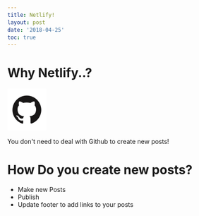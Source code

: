 ```yaml
---
title: Netlify!
layout: post
date: '2018-04-25'
toc: true
---
```

# Why Netlify..?

![null](/assets/img/github.svg)

You don't need to deal with Github to create new posts!

# How Do you create new posts?

* Make new Posts
* Publish
* Update footer to add links to your posts
